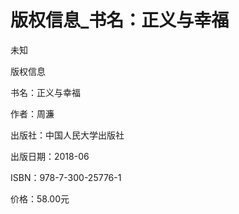 # 版权信息_书名：正义与幸福

未知

版权信息

书名：正义与幸福

作者：周濂

出版社：中国人民大学出版社

出版日期：2018-06

ISBN：978-7-300-25776-1

价格：58.00元